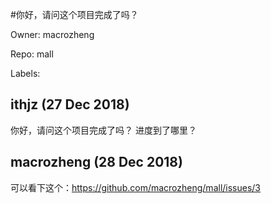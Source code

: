 #你好，请问这个项目完成了吗？

Owner: macrozheng

Repo: mall

Labels: 

## ithjz (27 Dec 2018)

你好，请问这个项目完成了吗？ 进度到了哪里？

## macrozheng (28 Dec 2018)

可以看下这个：https://github.com/macrozheng/mall/issues/3

